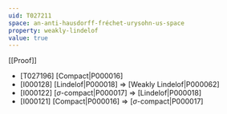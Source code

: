 ```yaml
---
uid: T027211
space: an-anti-hausdorff-fréchet-urysohn-us-space
property: weakly-lindelof
value: true
---
```

[[Proof]]

* [T027196] [Compact|P000016]
* [I000128] [Lindelof|P000018] => [Weakly Lindelof|P000062]
* [I000122] [$\sigma$-compact|P000017] => [Lindelof|P000018]
* [I000121] [Compact|P000016] => [$\sigma$-compact|P000017]

